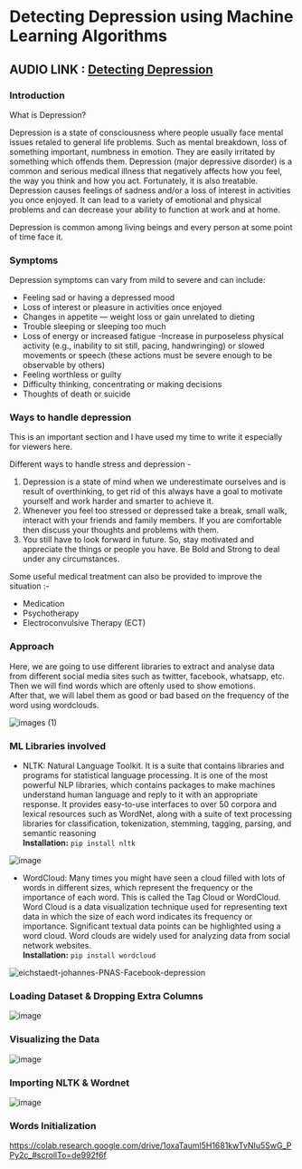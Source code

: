 # Detecting Depression using Machine Learning Algorithms

## AUDIO LINK : [Detecting Depression](https://drive.google.com/file/d/1MdLyjevIaKs3Pk1fhUExCW8umxD4MIIA/view?usp=sharing)

### Introduction

What is Depression?

Depression is a state of consciousness where people usually face mental issues retaled to general life problems. Such as mental breakdown, loss of something important, numbness in emotion. They are easily irritated by something which offends them. Depression (major depressive disorder) is a common and serious medical illness that negatively affects how you feel, the way you think and how you act. Fortunately, it is also treatable. Depression causes feelings of sadness and/or a loss of interest in activities you once enjoyed. It can lead to a variety of emotional and physical problems and can decrease your ability to function at work and at home.

Depression is common among living beings and every person at some point of time face it. 

### Symptoms

Depression symptoms can vary from mild to severe and can include:

- Feeling sad or having a depressed mood
- Loss of interest or pleasure in activities once enjoyed
- Changes in appetite — weight loss or gain unrelated to dieting
- Trouble sleeping or sleeping too much
- Loss of energy or increased fatigue
-Increase in purposeless physical activity (e.g., inability to sit still, pacing, handwringing) or slowed movements or speech (these actions must be severe enough to be observable by others)
- Feeling worthless or guilty
- Difficulty thinking, concentrating or making decisions
- Thoughts of death or suicide

### Ways to handle depression 

This is an important section and I have used my time to write it especially for viewers here.<br>

Different ways to handle stress and depression -

1. Depression is a state of mind when we underestimate ourselves and is result of overthinking, to get rid of this always have a goal to motivate yourself and work harder and smarter to achieve it. <br>
2. Whenever you feel too stressed or depressed take a break, small walk, interact with your friends and family members. If you are comfortable then discuss your thoughts and problems with them. <br>
3. You still have to look forward in future. So, stay motivated and appreciate the things or people you have. Be Bold and Strong to deal under any circumstances.

Some useful medical treatment can also be provided to improve the situation :-

- Medication
- Psychotherapy
- Electroconvulsive Therapy (ECT)

### Approach

Here, we are going to use different libraries to extract and analyse data from different social media sites such as twitter, facebook, whatsapp, etc. Then we will find words which are oftenly used to show emotions.<br>
After that, we will label them as good or bad based on the frequency of the word using wordclouds.

![images (1)](https://user-images.githubusercontent.com/75624735/138996108-1357052c-7bf1-4c97-ad84-50b9fc18e487.png)

### ML Libraries involved

- NLTK: Natural Language Toolkit. It is a suite that contains libraries and programs for statistical language processing. It is one of the most powerful NLP libraries, which contains packages to make machines understand human language and reply to it with an appropriate response. It provides easy-to-use interfaces to over 50 corpora and lexical resources such as WordNet, along with a suite of text processing libraries for classification, tokenization, stemming, tagging, parsing, and semantic reasoning<br>
__Installation:__ `pip install nltk`

![image](https://user-images.githubusercontent.com/75624735/139830414-d51f7fb7-e250-410d-8b23-1985f20ad478.png)

- WordCloud: Many times you might have seen a cloud filled with lots of words in different sizes, which represent the frequency or the importance of each word. This is called the Tag Cloud or WordCloud. Word Cloud is a data visualization technique used for representing text data in which the size of each word indicates its frequency or importance. Significant textual data points can be highlighted using a word cloud. Word clouds are widely used for analyzing data from social network websites.<br>
__Installation:__ `pip install wordcloud`

![eichstaedt-johannes-PNAS-Facebook-depression](https://user-images.githubusercontent.com/75624735/138894038-326c99d8-cc2f-4088-80e9-6e2026d53d1a.png)


### Loading Dataset & Dropping Extra Columns

![image](https://user-images.githubusercontent.com/75624735/139836457-ec3f387d-d9fa-4c69-b16a-1fc55a2cfb73.png)

### Visualizing the Data

![image](https://user-images.githubusercontent.com/75624735/139836759-1b0b2ec4-b85b-4862-ac80-ce8896d3dfbc.png)

### Importing NLTK & Wordnet

![image](https://user-images.githubusercontent.com/75624735/139855396-36df63b9-57c6-4a1d-8c28-95a73a5765a8.png)

### Words Initialization

https://colab.research.google.com/drive/1oxaTauml5H1681kwTvNIu5SwG_PPy2c_#scrollTo=de992f6f
